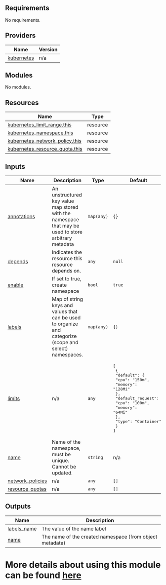 <!-- BEGIN_TF_DOCS -->
## Requirements

No requirements.

## Providers

| Name                                                                   | Version |
| ---------------------------------------------------------------------- | ------- |
| <a name="provider_kubernetes"></a> [kubernetes](#provider\_kubernetes) | n/a     |

## Modules

No modules.

## Resources

| Name                                                                                                                                | Type     |
| ----------------------------------------------------------------------------------------------------------------------------------- | -------- |
| [kubernetes_limit_range.this](https://registry.terraform.io/providers/hashicorp/kubernetes/latest/docs/resources/limit_range)       | resource |
| [kubernetes_namespace.this](https://registry.terraform.io/providers/hashicorp/kubernetes/latest/docs/resources/namespace)           | resource |
| [kubernetes_network_policy.this](https://registry.terraform.io/providers/hashicorp/kubernetes/latest/docs/resources/network_policy) | resource |
| [kubernetes_resource_quota.this](https://registry.terraform.io/providers/hashicorp/kubernetes/latest/docs/resources/resource_quota) | resource |

## Inputs

| Name                                                                                 | Description                                                                                              | Type       | Default                                                                                                                                                                                                                             | Required |
| ------------------------------------------------------------------------------------ | -------------------------------------------------------------------------------------------------------- | ---------- | ----------------------------------------------------------------------------------------------------------------------------------------------------------------------------------------------------------------------------------- | :------: |
| <a name="input_annotations"></a> [annotations](#input\_annotations)                  | An unstructured key value map stored with the namespace that may be used to store arbitrary metadata     | `map(any)` | `{}`                                                                                                                                                                                                                                |    no    |
| <a name="input_depends"></a> [depends](#input\_depends)                              | Indicates the resource this resource depends on.                                                         | `any`      | `null`                                                                                                                                                                                                                              |    no    |
| <a name="input_enable"></a> [enable](#input\_enable)                                 | If set to true, create namespace                                                                         | `bool`     | `true`                                                                                                                                                                                                                              |    no    |
| <a name="input_labels"></a> [labels](#input\_labels)                                 | Map of string keys and values that can be used to organize and categorize (scope and select) namespaces. | `map(any)` | `{}`                                                                                                                                                                                                                                |    no    |
| <a name="input_limits"></a> [limits](#input\_limits)                                 | n/a                                                                                                      | `any`      | <pre>[<br>  {<br>    "default": {<br>      "cpu": "150m",<br>      "memory": "128Mi"<br>    },<br>    "default_request": {<br>      "cpu": "100m",<br>      "memory": "64Mi"<br>    },<br>    "type": "Container"<br>  }<br>]</pre> |    no    |
| <a name="input_name"></a> [name](#input\_name)                                       | Name of the namespace, must be unique. Cannot be updated.                                                | `string`   | n/a                                                                                                                                                                                                                                 |   yes    |
| <a name="input_network_policies"></a> [network\_policies](#input\_network\_policies) | n/a                                                                                                      | `any`      | `[]`                                                                                                                                                                                                                                |    no    |
| <a name="input_resource_quotas"></a> [resource\_quotas](#input\_resource\_quotas)    | n/a                                                                                                      | `any`      | `[]`                                                                                                                                                                                                                                |    no    |

## Outputs

| Name                                                                    | Description                                              |
| ----------------------------------------------------------------------- | -------------------------------------------------------- |
| <a name="output_labels_name"></a> [labels\_name](#output\_labels\_name) | The value of the name label                              |
| <a name="output_name"></a> [name](#output\_name)                        | The name of the created namespace (from object metadata) |
<!-- END_TF_DOCS -->



# More details about using this module can be found [here](../../../../docs/FAQ.md#k8s-namespace-features)
